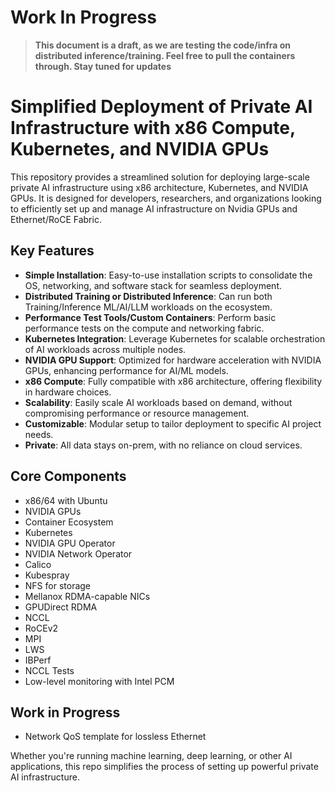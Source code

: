 # Work In Progress

> **This document is a draft, as we are testing the code/infra on distributed inference/training. Feel free to pull the containers through. Stay tuned for updates**
# Simplified Deployment of Private AI Infrastructure with x86 Compute, Kubernetes, and NVIDIA GPUs

This repository provides a streamlined solution for deploying large-scale private AI infrastructure using x86 architecture, Kubernetes, and NVIDIA GPUs. It is designed for developers, researchers, and organizations looking to efficiently set up and manage AI infrastructure on Nvidia GPUs and Ethernet/RoCE Fabric. 

## Key Features
- **Simple Installation**: Easy-to-use installation scripts to consolidate the OS, networking, and software stack for seamless deployment.
- **Distributed Training or Distributed Inference**: Can run both Training/Inference ML/AI/LLM workloads on the  ecosystem.
- **Performance Test Tools/Custom Containers**: Perform basic performance tests on the compute and networking fabric.
- **Kubernetes Integration**: Leverage Kubernetes for scalable orchestration of AI workloads across multiple nodes.
- **NVIDIA GPU Support**: Optimized for hardware acceleration with NVIDIA GPUs, enhancing performance for AI/ML models.
- **x86 Compute**: Fully compatible with x86 architecture, offering flexibility in hardware choices.
- **Scalability**: Easily scale AI workloads based on demand, without compromising performance or resource management.
- **Customizable**: Modular setup to tailor deployment to specific AI project needs.
- **Private**: All data stays on-prem, with no reliance on cloud services.

## Core Components
- x86/64 with Ubuntu
- NVIDIA GPUs
- Container Ecosystem
- Kubernetes
- NVIDIA GPU Operator
- NVIDIA Network Operator
- Calico
- Kubespray
- NFS for storage
- Mellanox RDMA-capable NICs
- GPUDirect RDMA
- NCCL
- RoCEv2
- MPI
- LWS
- IBPerf
- NCCL Tests
- Low-level monitoring with Intel PCM

## Work in Progress
- Network QoS template for lossless Ethernet

Whether you're running machine learning, deep learning, or other AI applications, this repo simplifies the process of setting up powerful private AI infrastructure.
